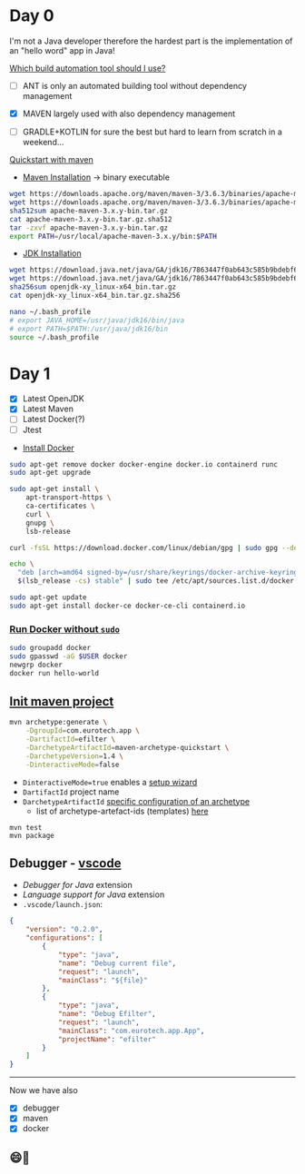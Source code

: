 # Day 0 

I'm not a Java developer therefore the hardest part is the implementation of an "hello word" app in Java!

[Which build automation tool should I use?](https://www.baeldung.com/ant-maven-gradle)

- [ ] ANT is only an automated building tool without dependency management 
- [X] MAVEN largely used with also dependency management
- [ ] GRADLE+KOTLIN for sure the best but hard to learn from scratch in a weekend...


[Quickstart with maven](https://maven.apache.org/guides/getting-started/maven-in-five-minutes.html)

* [Maven Installation](https://maven.apache.org/download.cgi) -> binary executable

```sh
wget https://downloads.apache.org/maven/maven-3/3.6.3/binaries/apache-maven-3.6.3-bin.tar.gz
wget https://downloads.apache.org/maven/maven-3/3.6.3/binaries/apache-maven-3.6.3-bin.tar.gz.sha512
sha512sum apache-maven-3.x.y-bin.tar.gz 
cat apache-maven-3.x.y-bin.tar.gz.sha512 
tar -zxvf apache-maven-3.x.y-bin.tar.gz 
export PATH=/usr/local/apache-maven-3.x.y/bin:$PATH
```

* [JDK Installation](https://openjdk.java.net/install/index.html)

```sh
wget https://download.java.net/java/GA/jdk16/7863447f0ab643c585b9bdebf67c69db/36/GPL/openjdk-16_linux-x64_bin.tar.gz
wget https://download.java.net/java/GA/jdk16/7863447f0ab643c585b9bdebf67c69db/36/GPL/openjdk-16_linux-x64_bin.tar.gz.sha256
sha256sum openjdk-xy_linux-x64_bin.tar.gz
cat openjdk-xy_linux-x64_bin.tar.gz.sha256

nano ~/.bash_profile
# export JAVA_HOME=/usr/java/jdk16/bin/java
# export PATH=$PATH:/usr/java/jdk16/bin
source ~/.bash_profile
```

# Day 1

- [X] Latest OpenJDK
- [X] Latest Maven
- [ ] Latest Docker(?)
- [ ] Jtest

* [Install Docker](https://docs.docker.com/engine/install/debian)

```sh
sudo apt-get remove docker docker-engine docker.io containerd runc
sudo apt-get upgrade 

sudo apt-get install \
    apt-transport-https \
    ca-certificates \
    curl \
    gnupg \
    lsb-release

curl -fsSL https://download.docker.com/linux/debian/gpg | sudo gpg --dearmor -o /usr/share/keyrings/docker-archive-keyring.gpg

echo \
  "deb [arch=amd64 signed-by=/usr/share/keyrings/docker-archive-keyring.gpg] https://download.docker.com/linux/debian \
  $(lsb_release -cs) stable" | sudo tee /etc/apt/sources.list.d/docker.list > /dev/null

sudo apt-get update
sudo apt-get install docker-ce docker-ce-cli containerd.io
```

### [Run Docker without `sudo`](https://docs.docker.com/engine/install/linux-postinstall/)

```sh
sudo groupadd docker
sudo gpasswd -aG $USER docker
newgrp docker 
docker run hello-world
```

## [Init maven project](https://maven.apache.org/guides/getting-started/maven-in-five-minutes.html)

```sh
mvn archetype:generate \
    -DgroupId=com.eurotech.app \
    -DartifactId=efilter \
    -DarchetypeArtifactId=maven-archetype-quickstart \
    -DarchetypeVersion=1.4 \
    -DinteractiveMode=false
```

* `DinteractiveMode=true` enables a [setup wizard](https://howtodoinjava.com/maven/create-java-project-maven/)
* `DartifactId` project name
* `DarchetypeArtifactId` [specific configuration of an archetype](https://stackoverflow.com/questions/5137809/what-is-the-purpose-of-the-archetypeartifactid)
  * list of archetype-artefact-ids (templates) [here](https://maven.apache.org/guides/introduction/introduction-to-archetypes.html)

```
mvn test
mvn package
```

## Debugger - [vscode](https://code.visualstudio.com/docs/java/java-debugging)

* *Debugger for Java* extension
* *Language support for Java* extension
* `.vscode/launch.json`:

```json
{
    "version": "0.2.0",
    "configurations": [
        {
            "type": "java",
            "name": "Debug current file",
            "request": "launch",
            "mainClass": "${file}"
        },
        {
            "type": "java",
            "name": "Debug Efilter",
            "request": "launch",
            "mainClass": "com.eurotech.app.App",
            "projectName": "efilter"
        }
    ]
}
```

---
Now we have also

- [X] debugger
- [X] maven
- [X] docker

😄🍻
---